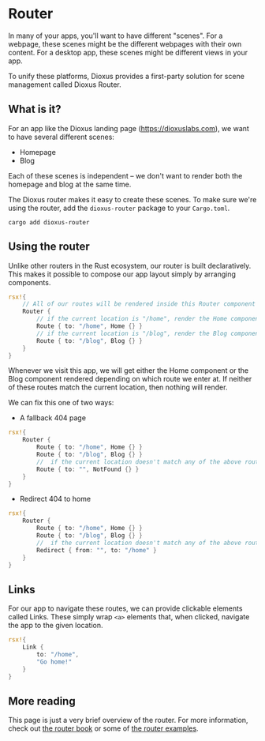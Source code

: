 # Router

In many of your apps, you'll want to have different "scenes". For a webpage, these scenes might be the different webpages with their own content. For a desktop app, these scenes might be different views in your app.

To unify these platforms, Dioxus provides a first-party solution for scene management called Dioxus Router.


## What is it?

For an app like the Dioxus landing page (https://dioxuslabs.com), we want to have several different scenes:

- Homepage
- Blog

Each of these scenes is independent – we don't want to render both the homepage and blog at the same time.

The Dioxus router makes it easy to create these scenes. To make sure we're using the router, add the `dioxus-router` package to your `Cargo.toml`.

```shell
cargo add dioxus-router
```


## Using the router

Unlike other routers in the Rust ecosystem, our router is built declaratively. This makes it possible to compose our app layout simply by arranging components.

```rust
rsx!{
    // All of our routes will be rendered inside this Router component
    Router {
        // if the current location is "/home", render the Home component
        Route { to: "/home", Home {} }
        // if the current location is "/blog", render the Blog component
        Route { to: "/blog", Blog {} }
    }
}
```

Whenever we visit this app, we will get either the Home component or the Blog component rendered depending on which route we enter at. If neither of these routes match the current location, then nothing will render.

We can fix this one of two ways:

- A fallback 404 page

```rust
rsx!{
    Router {
        Route { to: "/home", Home {} }
        Route { to: "/blog", Blog {} }
        //  if the current location doesn't match any of the above routes, render the NotFound component
        Route { to: "", NotFound {} }
    }
}
```


- Redirect 404 to home

```rust
rsx!{
    Router {
        Route { to: "/home", Home {} }
        Route { to: "/blog", Blog {} }
        //  if the current location doesn't match any of the above routes, redirect to "/home"
        Redirect { from: "", to: "/home" }
    }
}
```

## Links

For our app to navigate these routes, we can provide clickable elements called Links. These simply wrap `<a>` elements that, when clicked, navigate the app to the given location.


```rust
rsx!{
    Link {
        to: "/home",
        "Go home!"
    }
}
```

## More reading

This page is just a very brief overview of the router. For more information, check out [the router book](https://dioxuslabs.com/docs/0.3/router/) or some of [the router examples](https://github.com/DioxusLabs/dioxus/blob/master/examples/router.rs).
